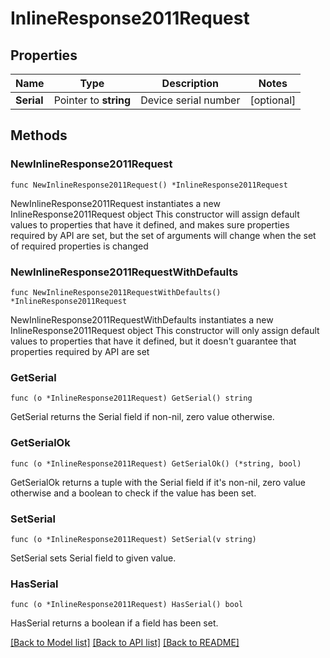 # InlineResponse2011Request

## Properties

Name | Type | Description | Notes
------------ | ------------- | ------------- | -------------
**Serial** | Pointer to **string** | Device serial number | [optional] 

## Methods

### NewInlineResponse2011Request

`func NewInlineResponse2011Request() *InlineResponse2011Request`

NewInlineResponse2011Request instantiates a new InlineResponse2011Request object
This constructor will assign default values to properties that have it defined,
and makes sure properties required by API are set, but the set of arguments
will change when the set of required properties is changed

### NewInlineResponse2011RequestWithDefaults

`func NewInlineResponse2011RequestWithDefaults() *InlineResponse2011Request`

NewInlineResponse2011RequestWithDefaults instantiates a new InlineResponse2011Request object
This constructor will only assign default values to properties that have it defined,
but it doesn't guarantee that properties required by API are set

### GetSerial

`func (o *InlineResponse2011Request) GetSerial() string`

GetSerial returns the Serial field if non-nil, zero value otherwise.

### GetSerialOk

`func (o *InlineResponse2011Request) GetSerialOk() (*string, bool)`

GetSerialOk returns a tuple with the Serial field if it's non-nil, zero value otherwise
and a boolean to check if the value has been set.

### SetSerial

`func (o *InlineResponse2011Request) SetSerial(v string)`

SetSerial sets Serial field to given value.

### HasSerial

`func (o *InlineResponse2011Request) HasSerial() bool`

HasSerial returns a boolean if a field has been set.


[[Back to Model list]](../README.md#documentation-for-models) [[Back to API list]](../README.md#documentation-for-api-endpoints) [[Back to README]](../README.md)


